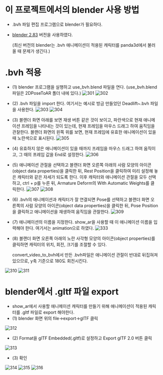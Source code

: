 # 이 프로젝트에서의 blender 사용 방법

- .bvh 파일 편집 프로그램으로 blender가 필요하다.
- [blender 2.83](https://www.blender.org/download/releases/2-83/) 버전을 사용하였다.
  
  (최신 버전의 blender는 .bvh 애니메이션이 적용된 캐릭터를 panda3d에서 불러올 때 문제가 생긴다.)


# .bvh 적용  
- (1) blender 프로그램을 실행하고 use_bvh.blend 파일을 연다. (use_bvh.blend 파일은 2DPoseToAR 폴더 내에 있다.)
![301](https://github.com/user-attachments/assets/5caafb6d-5982-48c4-85e3-28ed9b9b458e)
![302](https://github.com/user-attachments/assets/3b206279-ba2e-4659-86b2-b57b5578c7c4)

- (2) .bvh 파일을 import 한다. 여기서는 예시로 방금 만들었던 Deadlift~.bvh 파일을 사용한다.
![303](https://github.com/user-attachments/assets/699b1f0f-2c8b-4190-8293-e11ae26bd4cc)
![304](https://github.com/user-attachments/assets/f6b585b9-5f67-4e89-8d9f-eb5b14fd19de)

- (3) 블랜더 화면 아래를 보면 재생 버튼 같은 것이 보이고, 파란색으로 현재 애니메이션 프레임을 나타내는 것이 있는데, 현재 프레임을 마우스 드래그 하여 움직임을 관찰한다. 블랜더 화면의 왼쪽 위를 보면, 현재 프레임에 유효한 애니메이션이 있을 때 노란색으로 표시된다.
![305](https://github.com/user-attachments/assets/cfb0f904-95dc-4807-8d5f-2e135696435d)

- (4) 유효하지 않은 애니메이션이 있을 때까지 프레임을 마우스 드래그 하여 움직이고, 그 때의 프레임 값을 End로 설정한다.
![306](https://github.com/user-attachments/assets/4951c5dd-fe06-4ba1-898c-5bb2137224bd)

- (5) 애니메이션 관절을 선택하고 블랜더 화면 오른쪽 아래의 사람 모양의 아이콘(object data properties)을 클릭한 뒤, Rest Position을 클릭하여 미리 설정해 놓은 캐릭터와 같은 자세가 되도록 한다. 이후 캐릭터와 애니메이션 관절을 모두 선택하고, ctrl + p를 누른 뒤, Armature Deform의 With Automatic Weights를 클릭한다.
![307](https://github.com/user-attachments/assets/a64bb26c-0e72-421b-95bf-0319d8553888)
![308](https://github.com/user-attachments/assets/4f6d81b6-91e8-4fc1-9b4e-3c731b2c5f75)

- (6) .bvh의 애니메이션과 캐릭터가 잘 연결되면 Pose를 선택하고 블랜더 화면 오른쪽의 사람 모양의 아이콘(object data properties)을 클릭한 뒤, Pose Position을 클릭하고 애니메이션을 재생하여 움직임을 관찰한다.
![309](https://github.com/user-attachments/assets/1056aa3a-d3aa-4720-ab36-ae2afbb36a05)

- (7) 애니메이션의 이름을 지정한다. show_ar을 사용할 때 이 애니메이션 이름을 입력해야 한다. 여기서는 animation으로 하였다.
![333](https://github.com/user-attachments/assets/8954e451-9603-415b-924a-c8338d82316b)

- (8) 블랜더 화면 오른쪽 아래의 노란 사각형 모양의 아이콘(object properties)를 클릭하면 캐릭터의 위치, 회전, 크기를 조절할 수 있다.

  convert_video_to_bvh에서 만든 .bvh파일은 애니메이션 관절이 반대로 뒤집혀져 있으므로, y축 기준으로 180도 회전시킨다.

![310](https://github.com/user-attachments/assets/27b940d3-da36-41f3-ac9e-099ba76b7f34)
![311](https://github.com/user-attachments/assets/992afe59-1ac3-447a-ab47-34ef6533b636)


# blender에서 .gltf 파일 export
- show_ar에서 사용할 애니메이션 캐릭터를 만들기 위해 애니메이션이 적용된 캐릭터를 .gltf 파일로 export 해야한다.
- (1) blender 화면 위의 file->export->glTF 클릭

![312](https://github.com/user-attachments/assets/bdd7dbc3-9ef6-4a42-8ab8-cb268ff818dc)

- (2) Format을 glTF Embedded(.gltf)로 설정하고 Export glTF 2.0 버튼 클릭

![313](https://github.com/user-attachments/assets/e9e1d54e-02a5-4697-9aa3-db092bae1888)

- (3) 확인

![314](https://github.com/user-attachments/assets/6717a543-28c5-4f2d-8c61-4ffb73b0c04b)
![315](https://github.com/user-attachments/assets/372451dc-cfa6-474f-812d-6b8c6ada2a27)
![316](https://github.com/user-attachments/assets/28b566a1-db03-4070-9386-ef692295acff)
